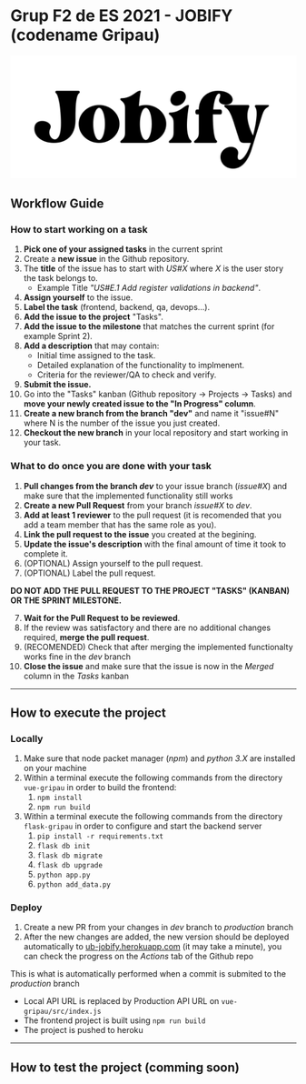 # Grup F2 de ES 2021 - JOBIFY (codename Gripau)
![logo](vue-gripau/src/assets/logo.svg)
## Workflow Guide
### How to start working on a task
1. **Pick one of your assigned tasks** in the current sprint
2. Create a **new issue** in the Github repository.
3. The **title** of the issue has to start with *US#X* where *X* is the user story the task belongs to.
    - Example Title *"US#E.1 Add register validations in backend"*.
4. **Assign yourself** to the issue.
5. **Label the task** (frontend, backend, qa, devops...).
6. **Add the issue to the project** "Tasks".
7. **Add the issue to the milestone** that matches the current sprint (for example Sprint 2).
8. **Add a description** that may contain:
	- Initial time assigned to the task.
	- Detailed explanation of the functionality to implmenent.
	- Criteria for the reviewer/QA to check and verify.
9. **Submit the issue.**
10. Go into the "Tasks" kanban (Github repository -> Projects -> Tasks) and **move your newly created issue to the "In Progress" column**.
11. **Create a new branch from the branch "dev"** and name it "issue#N" where N is the number of the issue you just created.
12. **Checkout the new branch** in your local repository and start working in your task.
### What to do once you are done with your task

1. **Pull changes from the branch *dev*** to your issue branch (*issue#X*) and make sure that the implemented functionality still works
2. **Create a new Pull Request** from your branch *issue#X* to *dev*.
3. **Add at least 1 reviewer** to the pull request (it is recomended that you add a team member that has the same role as you).
4. **Link the pull request to the issue** you created at the begining.
5. **Update the issue's description** with the final amount of time it took to complete it.
6. (OPTIONAL) Assign yourself to the pull request.
7. (OPTIONAL) Label the pull request.
   
**DO NOT ADD THE PULL REQUEST TO THE PROJECT "TASKS" (KANBAN) OR THE SPRINT MILESTONE.**

7. **Wait for the Pull Request to be reviewed**.
8. If the review was satisfactory and there are no additional changes required, **merge the pull request**.
9. (RECOMENDED) Check that after merging the implemented functionalty works fine in the *dev* branch
10. **Close the issue** and make sure that the issue is now in the *Merged* column in the *Tasks* kanban
    
---

## How to execute the project
### Locally
1. Make sure that node packet manager (*npm*) and *python 3.X* are installed on your machine
2. Within a terminal execute the following commands from the directory  `vue-gripau` in order to build the frontend:
   1.  `npm install`
   2.  `npm run build`
3. Within a terminal execute the following commands from the directory `flask-gripau` in order to configure and start the backend server
   1. `pip install -r requirements.txt`
   2. `flask db init`
   3. `flask db migrate`
   4. `flask db upgrade`
   5. `python app.py`
   6. `python add_data.py`


### Deploy
1. Create a new PR from your changes in *dev* branch to *production* branch
2. After the new changes are added, the new version should be deployed automatically to [ub-jobify.herokuapp.com](ub-jobify.herokuapp.com) (it may take a minute), you can check the progress on the *Actions* tab of the Github repo

This is what is automatically performed when a commit is submited to the *production* branch
- Local API URL is replaced by Production API URL on `vue-gripau/src/index.js`
- The frontend project is built using `npm run build`
- The project is pushed to heroku
---

## How to test the project (comming soon)